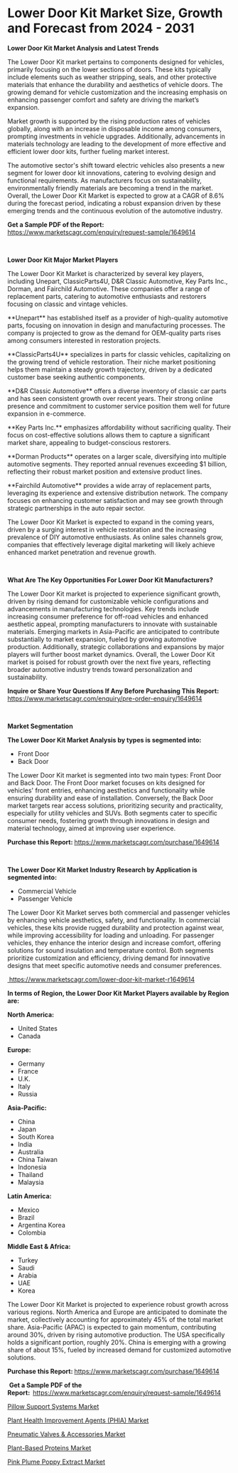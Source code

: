 <p><h1>Lower Door Kit Market Size, Growth and Forecast from 2024 - 2031</h1></p><p><strong>Lower Door Kit Market Analysis and Latest Trends</strong></p>
<p><p>The Lower Door Kit market pertains to components designed for vehicles, primarily focusing on the lower sections of doors. These kits typically include elements such as weather stripping, seals, and other protective materials that enhance the durability and aesthetics of vehicle doors. The growing demand for vehicle customization and the increasing emphasis on enhancing passenger comfort and safety are driving the market’s expansion.</p><p>Market growth is supported by the rising production rates of vehicles globally, along with an increase in disposable income among consumers, prompting investments in vehicle upgrades. Additionally, advancements in materials technology are leading to the development of more effective and efficient lower door kits, further fueling market interest. </p><p>The automotive sector's shift toward electric vehicles also presents a new segment for lower door kit innovations, catering to evolving design and functional requirements. As manufacturers focus on sustainability, environmentally friendly materials are becoming a trend in the market. Overall, the Lower Door Kit Market is expected to grow at a CAGR of 8.6% during the forecast period, indicating a robust expansion driven by these emerging trends and the continuous evolution of the automotive industry.</p></p>
<p><strong>Get a Sample PDF of the Report:&nbsp;</strong> <a href="https://www.marketscagr.com/enquiry/request-sample/1649614?utm_campaign=1591&utm_medium=2&utm_source=Github&utm_content=ia&utm_term=15102024&utm_id=lower-door-kit">https://www.marketscagr.com/enquiry/request-sample/1649614</a></p>
<p>&nbsp;</p>
<p><strong>Lower Door Kit Major Market Players</strong></p>
<p><p>The Lower Door Kit Market is characterized by several key players, including Unepart, ClassicParts4U, D&R Classic Automotive, Key Parts Inc., Dorman, and Fairchild Automotive. These companies offer a range of replacement parts, catering to automotive enthusiasts and restorers focusing on classic and vintage vehicles.</p><p>**Unepart** has established itself as a provider of high-quality automotive parts, focusing on innovation in design and manufacturing processes. The company is projected to grow as the demand for OEM-quality parts rises among consumers interested in restoration projects.</p><p>**ClassicParts4U** specializes in parts for classic vehicles, capitalizing on the growing trend of vehicle restoration. Their niche market positioning helps them maintain a steady growth trajectory, driven by a dedicated customer base seeking authentic components.</p><p>**D&R Classic Automotive** offers a diverse inventory of classic car parts and has seen consistent growth over recent years. Their strong online presence and commitment to customer service position them well for future expansion in e-commerce.</p><p>**Key Parts Inc.** emphasizes affordability without sacrificing quality. Their focus on cost-effective solutions allows them to capture a significant market share, appealing to budget-conscious restorers.</p><p>**Dorman Products** operates on a larger scale, diversifying into multiple automotive segments. They reported annual revenues exceeding $1 billion, reflecting their robust market position and extensive product lines.</p><p>**Fairchild Automotive** provides a wide array of replacement parts, leveraging its experience and extensive distribution network. The company focuses on enhancing customer satisfaction and may see growth through strategic partnerships in the auto repair sector.</p><p>The Lower Door Kit Market is expected to expand in the coming years, driven by a surging interest in vehicle restoration and the increasing prevalence of DIY automotive enthusiasts. As online sales channels grow, companies that effectively leverage digital marketing will likely achieve enhanced market penetration and revenue growth.</p></p>
<p>&nbsp;</p>
<p><strong>What Are The Key Opportunities For Lower Door Kit Manufacturers?</strong></p>
<p><p>The Lower Door Kit market is projected to experience significant growth, driven by rising demand for customizable vehicle configurations and advancements in manufacturing technologies. Key trends include increasing consumer preference for off-road vehicles and enhanced aesthetic appeal, prompting manufacturers to innovate with sustainable materials. Emerging markets in Asia-Pacific are anticipated to contribute substantially to market expansion, fueled by growing automotive production. Additionally, strategic collaborations and expansions by major players will further boost market dynamics. Overall, the Lower Door Kit market is poised for robust growth over the next five years, reflecting broader automotive industry trends toward personalization and sustainability.</p></p>
<p><strong>Inquire or Share Your Questions If Any Before Purchasing This Report:</strong> <a href="https://www.marketscagr.com/enquiry/pre-order-enquiry/1649614?utm_campaign=1591&utm_medium=2&utm_source=Github&utm_content=ia&utm_term=15102024&utm_id=lower-door-kit">https://www.marketscagr.com/enquiry/pre-order-enquiry/1649614</a></p>
<p>&nbsp;</p>
<p><strong>Market Segmentation</strong></p>
<p><strong>The Lower Door Kit Market Analysis by types is segmented into:</strong></p>
<p><ul><li>Front Door</li><li>Back Door</li></ul></p>
<p><p>The Lower Door Kit market is segmented into two main types: Front Door and Back Door. The Front Door market focuses on kits designed for vehicles' front entries, enhancing aesthetics and functionality while ensuring durability and ease of installation. Conversely, the Back Door market targets rear access solutions, prioritizing security and practicality, especially for utility vehicles and SUVs. Both segments cater to specific consumer needs, fostering growth through innovations in design and material technology, aimed at improving user experience.</p></p>
<p><strong>Purchase this Report:&nbsp;</strong><a href="https://www.marketscagr.com/purchase/1649614?utm_campaign=1591&utm_medium=2&utm_source=Github&utm_content=ia&utm_term=15102024&utm_id=lower-door-kit">https://www.marketscagr.com/purchase/1649614</a></p>
<p>&nbsp;</p>
<p><strong>The Lower Door Kit Market Industry Research by Application is segmented into:</strong></p>
<p><ul><li>Commercial Vehicle</li><li>Passenger Vehicle</li></ul></p>
<p><p>The Lower Door Kit Market serves both commercial and passenger vehicles by enhancing vehicle aesthetics, safety, and functionality. In commercial vehicles, these kits provide rugged durability and protection against wear, while improving accessibility for loading and unloading. For passenger vehicles, they enhance the interior design and increase comfort, offering solutions for sound insulation and temperature control. Both segments prioritize customization and efficiency, driving demand for innovative designs that meet specific automotive needs and consumer preferences.</p></p>
<p><a href="https://www.marketscagr.com/lower-door-kit-market-r1649614?utm_campaign=1591&utm_medium=2&utm_source=Github&utm_content=ia&utm_term=15102024&utm_id=lower-door-kit">&nbsp;https://www.marketscagr.com/lower-door-kit-market-r1649614</a></p>
<p><strong>In terms of Region, the Lower Door Kit Market Players available by Region are:</strong></p>
<p>
    <p> <strong> North America: </strong>
        <ul>
            <li>United States</li>
            <li>Canada</li>
        </ul>
        </p> 
    <p> <strong> Europe: </strong>
        <ul>
            <li>Germany</li>
            <li>France</li>
            <li>U.K.</li>
            <li>Italy</li>
            <li>Russia</li>
        </ul>
        </p> 
    <p> <strong> Asia-Pacific: </strong>
        <ul>
            <li>China</li>
            <li>Japan</li>
            <li>South Korea</li>
            <li>India</li>
            <li>Australia</li>
            <li>China Taiwan</li>
            <li>Indonesia</li>
            <li>Thailand</li>
            <li>Malaysia</li>
        </ul>
        </p> 
    <p> <strong> Latin America: </strong>
        <ul>
            <li>Mexico</li>
            <li>Brazil</li>
            <li>Argentina Korea</li>
            <li>Colombia</li>
        </ul>
        </p> 
    <p> <strong> Middle East & Africa: </strong>
        <ul>
            <li>Turkey</li>
            <li>Saudi</li>
            <li>Arabia</li>
            <li>UAE</li>
            <li>Korea</li>
        </ul>
    </p>
    </p>
<p><p>The Lower Door Kit Market is projected to experience robust growth across various regions. North America and Europe are anticipated to dominate the market, collectively accounting for approximately 45% of the total market share. Asia-Pacific (APAC) is expected to gain momentum, contributing around 30%, driven by rising automotive production. The USA specifically holds a significant portion, roughly 20%. China is emerging with a growing share of about 15%, fueled by increased demand for customized automotive solutions.</p></p>
<p><strong>Purchase this Report: </strong><a href="https://www.marketscagr.com/purchase/1649614?utm_campaign=1591&utm_medium=2&utm_source=Github&utm_content=ia&utm_term=15102024&utm_id=lower-door-kit">https://www.marketscagr.com/purchase/1649614</a></p>
<p>&nbsp;<strong>Get a Sample PDF of the Report:&nbsp;&nbsp;</strong><a href="https://www.marketscagr.com/enquiry/request-sample/1649614?utm_campaign=1591&utm_medium=2&utm_source=Github&utm_content=ia&utm_term=15102024&utm_id=lower-door-kit">https://www.marketscagr.com/enquiry/request-sample/1649614</a></p>
<p><strong></strong></p>
<p><p><a href="https://www.linkedin.com/pulse/pillow-support-systems-industry-sector-market-dynamics-future-6c61f?trk=public_post_embed_feed-article-content&utm_campaign=1591&utm_medium=2&utm_source=Github&utm_content=ia&utm_term=15102024&utm_id=lower-door-kit">Pillow Support Systems Market</a></p><p><a href="https://www.linkedin.com/pulse/plant-health-improvement-agents-phia-industry-insights-report-sqp5f?trk=public_post_embed_feed-article-content&utm_campaign=1591&utm_medium=2&utm_source=Github&utm_content=ia&utm_term=15102024&utm_id=lower-door-kit">Plant Health Improvement Agents (PHIA) Market</a></p><p><a href="https://www.linkedin.com/pulse/global-pneumatic-valves-accessories-market-share-growth-opportunities-ozfnf?trk=public_post_embed_feed-article-content&utm_campaign=1591&utm_medium=2&utm_source=Github&utm_content=ia&utm_term=15102024&utm_id=lower-door-kit">Pneumatic Valves & Accessories Market</a></p><p><a href="https://www.linkedin.com/pulse/plant-based-proteins-market-outlook-complete-industry-analysis-laknf?trk=public_post_embed_feed-article-content&utm_campaign=1591&utm_medium=2&utm_source=Github&utm_content=ia&utm_term=15102024&utm_id=lower-door-kit">Plant-Based Proteins Market</a></p><p><a href="https://www.linkedin.com/pulse/pink-plume-poppy-extract-market-revolution-2024-2031-trends-i6itf?trk=public_post_embed_feed-article-content&utm_campaign=1591&utm_medium=2&utm_source=Github&utm_content=ia&utm_term=15102024&utm_id=lower-door-kit">Pink Plume Poppy Extract Market</a></p></p>